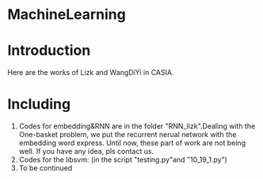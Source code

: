 # MachineLearning
# Introduction
Here are the works of Lizk and WangDiYi in CASIA.
# Including
1. Codes for embedding&RNN are in the folder "RNN_lizk".Dealing with the One-basket problem, we put the recurrent nerual network with the embedding word express. Until now, these part of work are not being well. If you have any idea, pls contact us.
2. Codes for the libsvm: (in the script "testing.py"and "10_19_1.py")
3. To be continued

